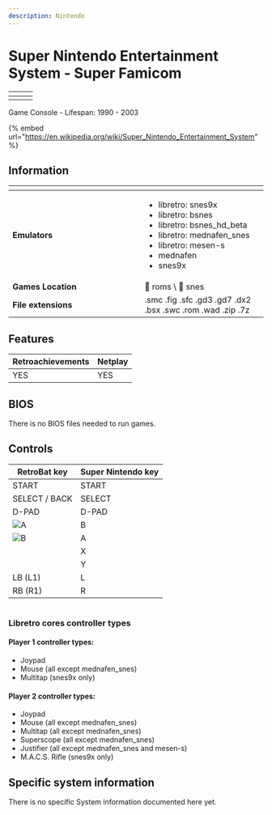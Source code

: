 ```yaml
---
description: Nintendo
---
```


# Super Nintendo Entertainment System - Super Famicom

<table data-header-hidden><thead><tr><th></th><th></th><th data-hidden></th></tr></thead><tbody><tr><td><img src="https://i.imgur.com/inZ65eS.png" alt="" data-size="original"></td><td><img src="https://i.imgur.com/fcfmfq4.png" alt="" data-size="original"></td><td></td></tr></tbody></table>

Game Console - Lifespan: 1990 - 2003

{% embed url="https://en.wikipedia.org/wiki/Super_Nintendo_Entertainment_System" %}

## Information

<table data-header-hidden><thead><tr><th width="245"></th><th></th></tr></thead><tbody><tr><td><strong>Emulators</strong></td><td><ul><li>libretro: snes9x</li><li>libretro: bsnes</li><li>libretro: bsnes_hd_beta</li><li>libretro: mednafen_snes</li><li>libretro: mesen-s</li><li>mednafen</li><li>snes9x</li></ul></td></tr><tr><td><strong>Games Location</strong></td><td><span data-gb-custom-inline data-tag="emoji" data-code="1f4c1">📁</span> roms \ <span data-gb-custom-inline data-tag="emoji" data-code="1f4c2">📂</span> snes</td></tr><tr><td><strong>File extensions</strong></td><td>.smc .fig .sfc .gd3 .gd7 .dx2 .bsx .swc .rom .wad .zip .7z</td></tr></tbody></table>

## Features

| Retroachievements | Netplay |
| ----------------- | ------- |
| YES               | YES     |

## BIOS

There is no BIOS files needed to run games.

## Controls

| RetroBat key                                                                              | Super Nintendo key |
| ----------------------------------------------------------------------------------------- | ------------------ |
| START                                                                                     | START              |
| SELECT / BACK                                                                             | SELECT             |
| D-PAD                                                                                     | D-PAD              |
| ![A](<../../../../.gitbook/assets/image (1) (2) (1).png>)                                 | B                  |
| ![B](<../../../../.gitbook/assets/image (4) (1).png>)                                     | A                  |
| <img src="../../../../.gitbook/assets/image (3) (1) (2).png" alt="" data-size="original"> | X                  |
| <img src="../../../../.gitbook/assets/image (2) (1) (1).png" alt="" data-size="line">     | Y                  |
| LB (L1)                                                                                   | L                  |
| RB (R1)                                                                                   | R                  |

<figure><img src="https://i.imgur.com/bJOE7jD.png" alt=""><figcaption></figcaption></figure>

### Libretro cores controller types

#### Player 1 controller types:

* Joypad
* Mouse (all except mednafen\_snes)
* Multitap (snes9x only)

#### Player 2 controller types:

* Joypad
* Mouse (all except mednafen\_snes)
* Multitap (all except mednafen\_snes)
* Superscope (all except mednafen\_snes)
* Justifier (all except mednafen\_snes and mesen-s)
* M.A.C.S. Rifle (snes9x only)

## Specific system information

There is no specific System information documented here yet.
